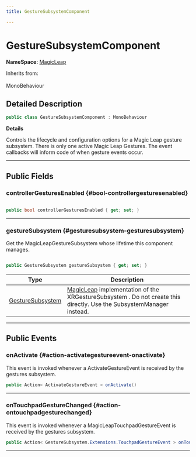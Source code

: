 ```yaml
---
title: GestureSubsystemComponent

---
```


# GestureSubsystemComponent



**NameSpace:** 
[MagicLeap](/versioned_docs/version-02-Aug-2023/unity-api/api/UnityEngine.XR.MagicLeap/UnityEngine.XR.MagicLeap.md) 





Inherits from: <br></br>MonoBehaviour



## Detailed Description

```csharp
public class GestureSubsystemComponent : MonoBehaviour 
```


**Details**

Controls the lifecycle and configuration options for a Magic Leap gesture subsystem. There is only one active Magic Leap Gestures. The event callbacks will inform code of when gesture events occur. 





-----------



## Public Fields

### controllerGesturesEnabled {#bool-controllergesturesenabled}

```csharp

public bool controllerGesturesEnabled { get; set; }

```






-----------

### gestureSubsystem {#gesturesubsystem-gesturesubsystem}

Get the  MagicLeapGestureSubsystem  whose lifetime this component manages. 

```csharp

public GestureSubsystem gestureSubsystem { get; set; }

```

| Type | Description  | 
|--|--|
| [GestureSubsystem](/versioned_docs/version-02-Aug-2023/unity-api/api/UnityEngine.XR.MagicLeap/GestureSubsystem/UnityEngine.XR.MagicLeap.GestureSubsystem.md) | [MagicLeap](/versioned_docs/version-02-Aug-2023/unity-api/api/MagicLeap/MagicLeap.md) implementation of the  XRGestureSubsystem . Do not create this directly. Use the  SubsystemManager  instead.  |





-----------

## Public Events

### onActivate {#action-activategestureevent-onactivate}

This event is invoked whenever a ActivateGestureEvent is received by the gestures subsystem. 

```csharp
public Action< ActivateGestureEvent > onActivate()
```






-----------

### onTouchpadGestureChanged {#action-ontouchpadgesturechanged}

This event is invoked whenever a MagicLeapTouchpadGestureEvent is received by the gestures subsystem. 

```csharp
public Action< GestureSubsystem.Extensions.TouchpadGestureEvent > onTouchpadGestureChanged()
```






-----------


